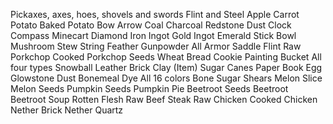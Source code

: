 Pickaxes, axes, hoes, shovels and swords
Flint and Steel
Apple
Carrot
Potato
Baked Potato
Bow
Arrow
Coal
Charcoal
Redstone Dust
Clock
Compass
Minecart
Diamond
Iron Ingot
Gold Ingot
Emerald
Stick
Bowl
Mushroom Stew
String
Feather
Gunpowder
All Armor
Saddle
Flint
Raw Porkchop
Cooked Porkchop
Seeds
Wheat
Bread
Cookie
Painting
Bucket All four types
Snowball
Leather
Brick
Clay (Item)
Sugar Canes
Paper
Book
Egg
Glowstone Dust
Bonemeal	Dye	All 16 colors
Bone
Sugar
Shears
Melon Slice
Melon Seeds
Pumpkin Seeds
Pumpkin Pie
Beetroot Seeds
Beetroot
Beetroot Soup
Rotten Flesh
Raw Beef
Steak
Raw Chicken
Cooked Chicken
Nether Brick
Nether Quartz
